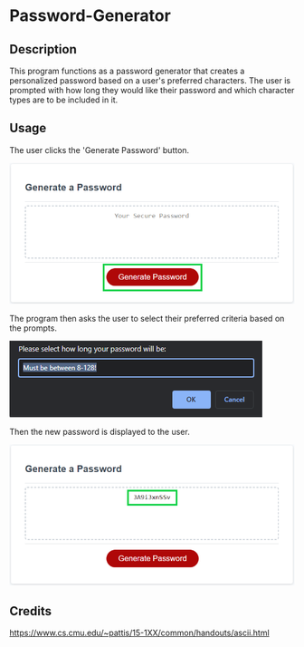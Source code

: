 # Password-Generator

## Description
This program functions as a password generator that creates a personalized password based on a user's preferred characters.
The user is prompted with how long they would like their password and which character types are to be included in it.

## Usage
The user clicks the 'Generate Password' button.

![Demo Image of Generate Password button](./demo-images/demo-img-1.PNG)

The program then asks the user to select their preferred criteria based on the prompts.

![Demo Image of Prompt](./demo-images/demo-img-2.PNG)

Then the new password is displayed to the user.

![Demo Image of Password](./demo-images/demo-img-3.png)

## Credits

https://www.cs.cmu.edu/~pattis/15-1XX/common/handouts/ascii.html